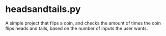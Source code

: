 # headsandtails.py
A simple project that flips a coin, and checks the amount of times the coin flips heads and tails, based on the number of inputs the user wants.
